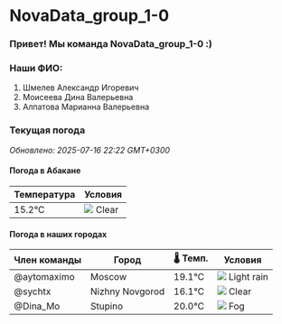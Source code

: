 # NovaData_group_1-0
### Привет! Мы команда NovaData_group_1-0 :)

### Наши ФИО:
1. Шмелев Александр Игоревич
2. Моисеева Дина Валерьевна
3. Алпатова Марианна Валерьевна

### Текущая погода
<!-- WEATHER:START -->
_Обновлено: 2025-07-16 22:22 GMT+0300_

#### Погода в Абакане

| Температура | Условия |
|-------------|----------|
| 15.2°C     | ![](https://cdn.weatherapi.com/weather/64x64/night/113.png) Clear |

#### Погода в наших городах

| Член команды  | Город               | 🌡️ Темп.  | Условия          |
|---------------|---------------------|-----------|--------------------|
| @aytomaximo    | Moscow              |   19.1°C | ![](https://cdn.weatherapi.com/weather/64x64/night/296.png) Light rain   |
| @sychtx        | Nizhny Novgorod     |   16.1°C | ![](https://cdn.weatherapi.com/weather/64x64/night/113.png) Clear        |
| @Dina_Mo       | Stupino             |   20.0°C | ![](https://cdn.weatherapi.com/weather/64x64/night/248.png) Fog          |

<!-- WEATHER:END -->
